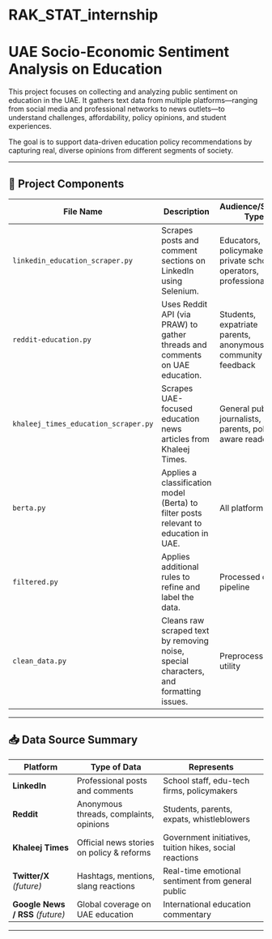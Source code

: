 # RAK_STAT_internship
# UAE Socio-Economic Sentiment Analysis on Education

This project focuses on collecting and analyzing public sentiment on education in the UAE. It gathers text data from multiple platforms—ranging from social media and professional networks to news outlets—to understand challenges, affordability, policy opinions, and student experiences.

The goal is to support data-driven education policy recommendations by capturing real, diverse opinions from different segments of society.

---

## 🔧 Project Components

| File Name | Description | Audience/Source Type |
|-----------|-------------|----------------------|
| `linkedin_education_scraper.py` | Scrapes posts and comment sections on LinkedIn using Selenium. | Educators, policymakers, private school operators, professionals |
| `reddit-education.py` | Uses Reddit API (via PRAW) to gather threads and comments on UAE education. | Students, expatriate parents, anonymous community feedback |
| `khaleej_times_education_scraper.py` | Scrapes UAE-focused education news articles from Khaleej Times. | General public, journalists, parents, policy-aware readers |
| `berta.py` | Applies a classification model (Berta) to filter posts relevant to education in UAE. | All platforms |
| `filtered.py` | Applies additional rules to refine and label the data. | Processed data pipeline |
| `clean_data.py` | Cleans raw scraped text by removing noise, special characters, and formatting issues. | Preprocessing utility |

---

## 📥 Data Source Summary

| Platform | Type of Data | Represents |
|----------|--------------|------------|
| **LinkedIn** | Professional posts and comments | School staff, edu-tech firms, policymakers |
| **Reddit** | Anonymous threads, complaints, opinions | Students, parents, expats, whistleblowers |
| **Khaleej Times** | Official news stories on policy & reforms | Government initiatives, tuition hikes, social reactions |
| **Twitter/X** *(future)* | Hashtags, mentions, slang reactions | Real-time emotional sentiment from general public |
| **Google News / RSS** *(future)* | Global coverage on UAE education | International education commentary |

---


